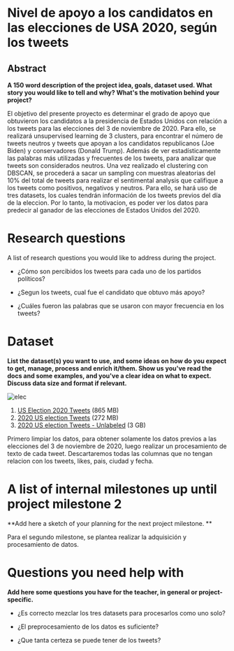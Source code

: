 # Nivel de apoyo a los candidatos en las elecciones de USA  2020, según los tweets

## Abstract
**A 150 word description of the project idea, goals, dataset used. What story you would like to tell and why? What's the motivation behind your project?**

El objetivo del presente proyecto es determinar el grado de apoyo que obtuvieron los candidatos a la presidencia de Estados Unidos con relación a los tweets para las elecciones del 3 de noviembre de 2020.
Para ello, se realizará unsupervised learning de 3 clusters, para encontrar el número de tweets neutros y tweets que apoyan a los candidatos republicanos (Joe Biden) y conservadores (Donald Trump).
Además de ver estadísticamente las palabras más utilizadas y frecuentes de los tweets, para analizar que tweets son considerados neutros.
Una vez realizado el clustering con DBSCAN, se procederá a sacar un sampling con muestras aleatorias del 10% del total de tweets para realizar el sentimental analysis que califique a los tweets como positivos, negativos y neutros.
Para ello, se hará uso de tres datasets, los cuales tendrán información de los tweets previos del día de la eleccion. Por lo tanto, la motivacion, es poder ver los datos para predecir al ganador de las elecciones de Estados Unidos del 2020.

# Research questions
A list of research questions you would like to address during the project. 

- ¿Cómo son percibidos los tweets para cada uno de los partidos políticos?

- ¿Segun los tweets, cual fue el candidato que obtuvo más apoyo?

- ¿Cuáles fueron las palabras que se usaron con mayor frecuencia en los tweets?

# Dataset
**List the dataset(s) you want to use, and some ideas on how do you expect to get, manage, process and enrich it/them. Show us you've read the docs and some examples, and you've a clear idea on what to expect. Discuss data size and format if relevant.**

![elec](https://c.tenor.com/-TPrzN8pfJQAAAAM/good-twitter.gif)

1.  [US Election 2020 Tweets](https://www.kaggle.com/manchunhui/us-election-2020-tweets) (865 MB)
1.  [2020 US election Tweets](https://www.kaggle.com/sripaadsrinivasan/tweets-about-the-upcoming-us-electionaugtooct?select=us_election-edit.csv) (272 MB)
1.  [2020 US election Tweets - Unlabeled](https://www.kaggle.com/bauyrjanj/2020-us-election-tweets-unlabeled) (3 GB)

Primero limpiar los datos, para obtener solamente los datos previos a las elecciones del 3 de noviembre de 2020, luego realizar un procesamiento de texto de cada tweet.
Descartaremos todas las columnas que no tengan relacion con los tweets, likes, pais, ciudad y fecha.

# A list of internal milestones up until project milestone 2
**Add here a sketch of your planning for the next project milestone.
**

Para el segundo milestone, se plantea realizar la adquisición y procesamiento de datos.

# Questions you need help with 
**Add here some questions you have for the teacher, in general or project-specific.**

- ¿Es correcto mezclar los tres datasets para procesarlos como uno solo?

- ¿El preprocesamiento de los datos es suficiente?

- ¿Que tanta certeza se puede tener de los tweets?